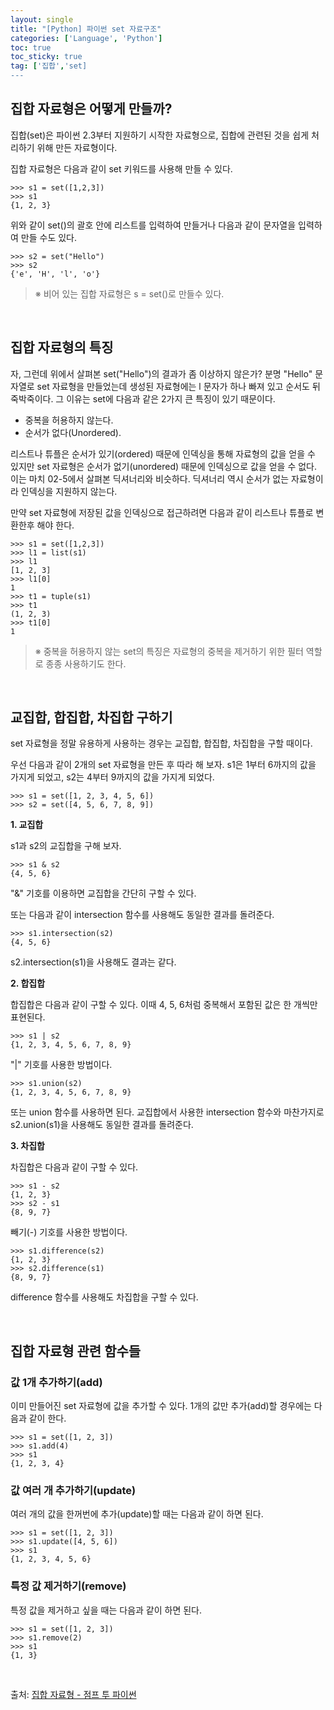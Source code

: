 ```yaml
---
layout: single
title: "[Python] 파이썬 set 자료구조"
categories: ['Language', 'Python']
toc: true
toc_sticky: true
tag: ['집합','set]
---
```




## 집합 자료형은 어떻게 만들까?

집합(set)은 파이썬 2.3부터 지원하기 시작한 자료형으로, 집합에 관련된 것을 쉽게 처리하기 위해 만든 자료형이다.

집합 자료형은 다음과 같이 set 키워드를 사용해 만들 수 있다.

```
>>> s1 = set([1,2,3])
>>> s1
{1, 2, 3}
```

위와 같이 set()의 괄호 안에 리스트를 입력하여 만들거나 다음과 같이 문자열을 입력하여 만들 수도 있다.

```
>>> s2 = set("Hello")
>>> s2
{'e', 'H', 'l', 'o'}
```

> ※ 비어 있는 집합 자료형은 s = set()로 만들수 있다.

<br>

## 집합 자료형의 특징

자, 그런데 위에서 살펴본 set("Hello")의 결과가 좀 이상하지 않은가? 분명 "Hello" 문자열로 set 자료형을 만들었는데 생성된 자료형에는 l 문자가 하나 빠져 있고 순서도 뒤죽박죽이다. 그 이유는 set에 다음과 같은 2가지 큰 특징이 있기 때문이다.

* 중복을 허용하지 않는다.
* 순서가 없다(Unordered).

리스트나 튜플은 순서가 있기(ordered) 때문에 인덱싱을 통해 자료형의 값을 얻을 수 있지만 set 자료형은 순서가 없기(unordered) 때문에 인덱싱으로 값을 얻을 수 없다. 이는 마치 02-5에서 살펴본 딕셔너리와 비슷하다. 딕셔너리 역시 순서가 없는 자료형이라 인덱싱을 지원하지 않는다.

만약 set 자료형에 저장된 값을 인덱싱으로 접근하려면 다음과 같이 리스트나 튜플로 변환한후 해야 한다.

```
>>> s1 = set([1,2,3])
>>> l1 = list(s1)
>>> l1
[1, 2, 3]
>>> l1[0]
1
>>> t1 = tuple(s1)
>>> t1
(1, 2, 3)
>>> t1[0]
1
```

> ※ 중복을 허용하지 않는 set의 특징은 자료형의 중복을 제거하기 위한 필터 역할로 종종 사용하기도 한다.

<br>

## 교집합, 합집합, 차집합 구하기

set 자료형을 정말 유용하게 사용하는 경우는 교집합, 합집합, 차집합을 구할 때이다.

우선 다음과 같이 2개의 set 자료형을 만든 후 따라 해 보자. s1은 1부터 6까지의 값을 가지게 되었고, s2는 4부터 9까지의 값을 가지게 되었다.

```
>>> s1 = set([1, 2, 3, 4, 5, 6])
>>> s2 = set([4, 5, 6, 7, 8, 9])
```

**1. 교집합**

s1과 s2의 교집합을 구해 보자.

```
>>> s1 & s2
{4, 5, 6}
```

"&" 기호를 이용하면 교집합을 간단히 구할 수 있다.

또는 다음과 같이 intersection 함수를 사용해도 동일한 결과를 돌려준다.

```
>>> s1.intersection(s2)
{4, 5, 6}
```

s2.intersection(s1)을 사용해도 결과는 같다.

**2. 합집합**

합집합은 다음과 같이 구할 수 있다. 이때 4, 5, 6처럼 중복해서 포함된 값은 한 개씩만 표현된다.

```
>>> s1 | s2
{1, 2, 3, 4, 5, 6, 7, 8, 9}
```

"|" 기호를 사용한 방법이다.

```
>>> s1.union(s2)
{1, 2, 3, 4, 5, 6, 7, 8, 9}
```

또는 union 함수를 사용하면 된다. 교집합에서 사용한 intersection 함수와 마찬가지로 s2.union(s1)을 사용해도 동일한 결과를 돌려준다.

**3. 차집합**

차집합은 다음과 같이 구할 수 있다.

```
>>> s1 - s2
{1, 2, 3}
>>> s2 - s1
{8, 9, 7}
```

빼기(-) 기호를 사용한 방법이다.

```
>>> s1.difference(s2)
{1, 2, 3}
>>> s2.difference(s1)
{8, 9, 7}
```

difference 함수를 사용해도 차집합을 구할 수 있다.

<br>

## 집합 자료형 관련 함수들

### 값 1개 추가하기(add)

이미 만들어진 set 자료형에 값을 추가할 수 있다. 1개의 값만 추가(add)할 경우에는 다음과 같이 한다.

```
>>> s1 = set([1, 2, 3])
>>> s1.add(4)
>>> s1
{1, 2, 3, 4}
```

### 값 여러 개 추가하기(update)

여러 개의 값을 한꺼번에 추가(update)할 때는 다음과 같이 하면 된다.

```
>>> s1 = set([1, 2, 3])
>>> s1.update([4, 5, 6])
>>> s1
{1, 2, 3, 4, 5, 6}
```

### 특정 값 제거하기(remove)

특정 값을 제거하고 싶을 때는 다음과 같이 하면 된다.

```
>>> s1 = set([1, 2, 3])
>>> s1.remove(2)
>>> s1
{1, 3}
```

<br>

출처: [집합 자료형 - 점프 투 파이썬](https://wikidocs.net/1015)







<br>

<br>
